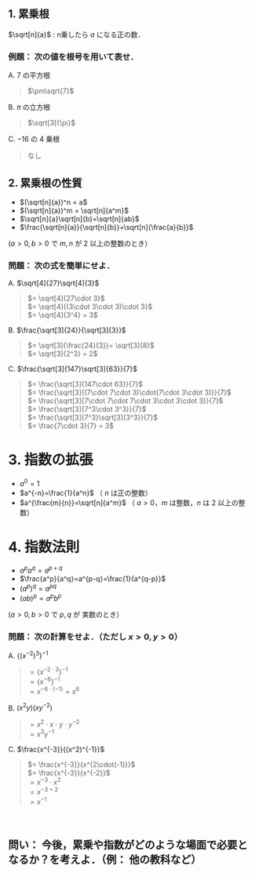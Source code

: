 
<!-- > pandoc FreshTraining-ans.md --mathjax -c ../css/mathjax-pdf.css --include-in-header=in-header.txt --include-before-body=before-body.txt --include-after-body=after-body.txt -s -o FreshTraining-ans.html -->

## 1. 累乗根

$\sqrt[n]{a}$ : n乗したら $a$ になる正の数．

### 例題： 次の値を根号を用いて表せ．

A. $7$ の平方根

> $\pm\sqrt{7}$

B. $\pi$ の立方根

> $\sqrt[3]{\pi}$

C. $-16$ の $4$ 乗根

> なし

<div style="page-break-before:always"></div>

## 2. 累乗根の性質

- $(\sqrt[n]{a})^n = a$
- $(\sqrt[n]{a})^m = \sqrt[n]{a^m}$
- $\sqrt[n]{a}\sqrt[n]{b}=\sqrt[n]{ab}$
- $\frac{\sqrt[n]{a}}{\sqrt[n]{b}}=\sqrt[n]{\frac{a}{b}}$

($a>0, b>0$ で $m,n$ が $2$ 以上の整数のとき）

### 問題： 次の式を簡単にせよ．

A. $\sqrt[4]{27}\sqrt[4]{3}$

> $= \sqrt[4]{27\cdot 3}$  
> $= \sqrt[4]{(3\cdot 3\cdot 3)\cdot 3}$  
> $= \sqrt[4]{3^4} = 3$

B. $\frac{\sqrt[3]{24}}{\sqrt[3]{3}}$

> $= \sqrt[3]{\frac{24}{3}}= \sqrt[3]{8}$  
> $= \sqrt[3]{2^3} = 2$

C. $\frac{\sqrt[3]{147}\sqrt[3]{63}}{7}$

> $= \frac{\sqrt[3]{147\cdot 63}}{7}$  
> $= \frac{\sqrt[3]{(7\cdot 7\cdot 3)\cdot(7\cdot 3\cdot 3)}}{7}$  
> $= \frac{\sqrt[3]{7\cdot 7\cdot 7\cdot 3\cdot 3\cdot 3}}{7}$  
> $= \frac{\sqrt[3]{7^3\cdot 3^3}}{7}$  
> $= \frac{\sqrt[3]{7^3}\sqrt[3]{3^3}}{7}$  
> $= \frac{7\cdot 3}{7} = 3$

<div style="page-break-before:always"></div>

# 3. 指数の拡張

- $a^0=1$
- $a^{-n}=\frac{1}{a^n}$ （ $n$ は正の整数）
- $a^{\frac{m}{n}}=\sqrt[n]{a^m}$ （ $a>0$，$m$ は整数，$n$ は $2$ 以上の整数）

# 4. 指数法則

- $a^p a^q = a^{p+q}$
- $\frac{a^p}{a^q}=a^{p-q}=\frac{1}{a^{q-p}}$
- $(a^p)^q=a^{pq}$
- $(ab)^p=a^p b^p$

($a>0, b>0$ で $p,q$ が 実数のとき）

<div style="page-break-before:always"></div>

### 問題： 次の計算をせよ．（ただし $x>0,y>0$）

A. $\{(x^{-2})^3\}^{-1}$

> $= \{x^{-2\cdot 3}\}^{-1}$  
> $= \{x^{-6}\}^{-1}$  
> $= x^{-6\cdot (-1)} = x^6$

B. $(x^2y)(xy^{-2})$

> $= x^2\cdot x\cdot y\cdot y^{-2}$  
> $= x^3y^{-1}$

C. $\frac{x^{-3}}{(x^2)^{-1}}$

> $= \frac{x^{-3}}{x^{2\cdot(-1)}}$  
> $= \frac{x^{-3}}{x^{-2}}$  
> $= x^{-3}\cdot x^2$  
> $= x^{-3+2}$  
> $= x^{-1}$

　  

## 問い： 今後，累乗や指数がどのような場面で必要となるか？を考えよ．（例： 他の教科など）
